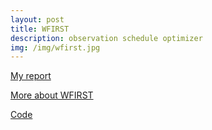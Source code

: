 ```yaml
---
layout: post
title: WFIRST
description: observation schedule optimizer
img: /img/wfirst.jpg
---
```

<!-- <div class="img_row">
	<img class="col three" src="{{ site.baseurl }}/img/5.jpg" alt="" title="example image"/>
</div> -->

<a href="{{ site.baseurl }}/docs/JPL_Final_Report.pdf" target="_blank">My report</a>

<a href="https://wfirst.gsfc.nasa.gov/" target="_blank">More about WFIRST</a>

<a href="https://github.com/hsergi/WFIRST-S-Observations" target="_blank">Code</a>


